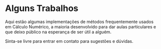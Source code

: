# Alguns Trabalhos
Aqui estão algumas implementações de métodos frequentemente usados em Cálculo Numérico, a maioria desenvolvido para dar aulas particulares e que deixo público na esperança de ser útil a alguém.

Sinta-se livre para entrar em contato para sugestões e dúvidas.
